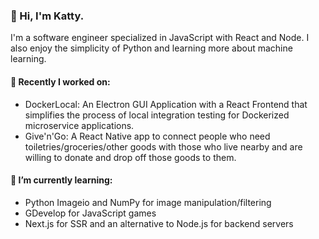 ### 👋 Hi, I'm Katty. 
I'm a software engineer specialized in JavaScript with React and Node. I also enjoy the simplicity of Python and learning more about machine learning. 


#### 🔭 Recently I worked on:
- DockerLocal: An Electron GUI Application with a React Frontend that simplifies the process of local integration testing for Dockerized microservice applications. 
- Give'n'Go: A React Native app to connect people who need toiletries/groceries/other goods with those who live nearby and are willing to donate and drop off those goods to them.

#### 🌱 I’m currently learning:
- Python Imageio and NumPy for image manipulation/filtering 
- GDevelop for JavaScript games
- Next.js for SSR and an alternative to Node.js for backend servers

<!--
**KattyPolyak/KattyPolyak** is a ✨ _special_ ✨ repository because its `README.md` (this file) appears on your GitHub profile.

Here are some ideas to get you started:


- 👯 I’m looking to collaborate on
- 🤔 I’m looking for help with ...
- 💬 Ask me about ...
- ⚡ Fun fact: ...
-->
